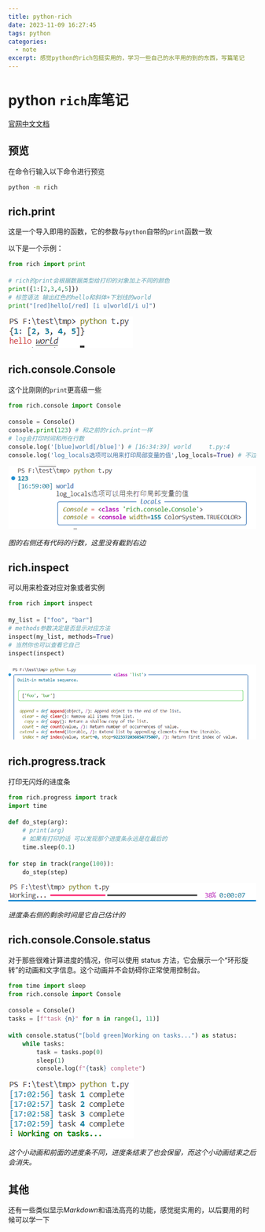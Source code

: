 ```yaml
---
title: python-rich
date: 2023-11-09 16:27:45
tags: python
categories: 
  - note
excerpt: 感觉python的rich包挺实用的，学习一些自己的水平用的到的东西，写篇笔记
---
```


# python `rich`库笔记

[官网中文文档](https://github.com/textualize/rich/blob/master/README.cn.md)

## 预览

在命令行输入以下命令进行预览

```sh
python -m rich
```

## rich.print

这是一个导入即用的函数，它的参数与`python`自带的`print`函数一致

以下是一个示例：

```python
from rich import print

# rich的print会根据数据类型给打印的对象加上不同的颜色
print({1:[2,3,4,5]})
# 标签语法 输出红色的hello和斜体+下划线的world
print("[red]hello[/red] [i u]world[/i u]")

```

![](python-rich/fig1.png)

## rich.console.Console

这个比刚刚的`print`更高级一些

```python
from rich.console import Console

console = Console()
console.print(123) # 和之前的rich.print一样
# log会打印时间和所在行数
console.log('[blue]world[/blue]') # [16:34:39] world     t.py:4
console.log('log_locals选项可以用来打印局部变量的值',log_locals=True) # 不过还是觉得需要看什么变量就直接打印就行了
```

![](python-rich/fig2.png)

*图的右侧还有代码的行数，这里没有截到右边*

## rich.inspect

可以用来检查对应对象或者实例

```python
from rich import inspect

my_list = ["foo", "bar"]
# methods参数决定是否显示对应方法
inspect(my_list, methods=True)
# 当然你也可以查看它自己
inspect(inspect)
```

![](python-rich/fig3.png)

## rich.progress.track

打印无闪烁的进度条

```python
from rich.progress import track
import time

def do_step(arg):
    # print(arg)
    # 如果有打印的话 可以发现那个进度条永远是在最后的
    time.sleep(0.1)

for step in track(range(100)):
    do_step(step)
```

![](python-rich/fig4.png)

*进度条右侧的剩余时间是它自己估计的*

## rich.console.Console.status

对于那些很难计算进度的情况，你可以使用 status 方法，它会展示一个“环形旋转”的动画和文字信息。这个动画并不会妨碍你正常使用控制台。

```python
from time import sleep
from rich.console import Console

console = Console()
tasks = [f"task {n}" for n in range(1, 11)]

with console.status("[bold green]Working on tasks...") as status:
    while tasks:
        task = tasks.pop(0)
        sleep(1)
        console.log(f"{task} complete")
```

![](python-rich/fig5.png)

*这个小动画和前面的进度条不同，进度条结束了也会保留，而这个小动画结束之后会消失。*

## 其他

还有一些类似显示$Markdown$和语法高亮的功能，感觉挺实用的，以后要用的时候可以学一下
